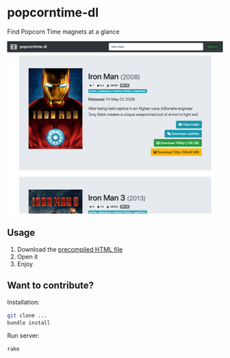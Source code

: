 # popcorntime-dl

Find Popcorn Time magnets at a glance

![Landing page](https://raw.githubusercontent.com/cetinajero/popcorntime-dl/master/docs/landing.png)

## Usage

 1. Download the [precompiled HTML file](https://cetinajero.github.io/gitzip/?download=cetinajero/popcorntime-dl/blob/master/_site/index.html)
 1. Open it
 1. Enjoy

## Want to contribute?

Installation:

```bash
git clone ...
bundle install
```

Run server:

```bash
rake
```
